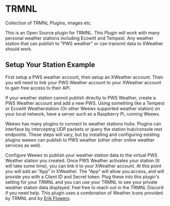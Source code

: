 # TRMNL
Collection of TRMNL Plugins, images etc.

This is an Open Source plugin for TRMNL.
This Plugin will work with many personal weather stations including Ecowitt and Tempest. 
Any weather station that can publish to "PWS weather" or can transmit data to XWeather should work. 

## Setup Your Station Example
First setup a PWS weather account, then setup an XWeather account.  Then you will need to link your PWS Weather account to your XWeather account to gain free access to their API. 

If your weather station cannot publish directly to PWS Weather, create a PWS Weather account and add a new PWS. 
Using something like a Tempest or Ecowitt Weatherstation (Or other Weewx supported weather station) on your local network, have a server such as a Raspberry Pi, running Weewx. 

Weewx has many plugins to connect to weather stations hubs.  Plugins can interface by interceptng UDP packets or query the station hub/console rest endpoints. These steps will vary, but by installing and configuring existing plugins weewx can publish to PWS weather (other other online weather services as well). 

Configure Weewx to publish your weather station data to the virtual PWS Weather station you created. Once PWS Weather activates your station (It will take some time), you can link it to your XWeather account. At this point you will add an "App" in XWeather. The "App" will allow you access, and will provide you with a Client ID and Secret token. Plug these into this plugin's setting for your TRMNL and you can use your TRMNL to see your private weather station data displayed. Feel free to reach out in the TRMNL Discord if you need help. This plugin uses a combination of Weather Icons provided by TRMNL and by <a href="https://github.com/erikflowers/weather-icons">Erik Flowers</a>.
